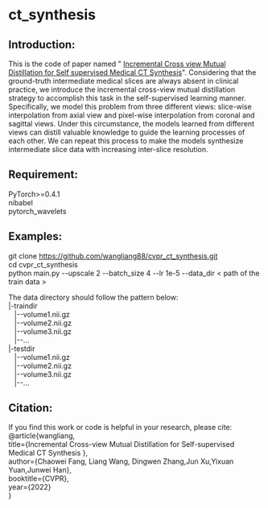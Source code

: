 # ct_synthesis
## Introduction:
This is the code of paper named " [Incremental Cross view Mutual Distillation for Self supervised Medical CT Synthesis](https://arxiv.org/abs/2112.10325)". Considering that the ground-truth intermediate medical slices are always absent in clinical practice, we introduce the incremental cross-view mutual distillation strategy to accomplish this task in the self-supervised learning manner. Specifically, we model this problem from three different views: slice-wise interpolation from axial view and pixel-wise interpolation from coronal and sagittal views. Under this circumstance, the models learned from different views can distill valuable knowledge to guide the learning processes of each other. We can repeat this process to make the models synthesize intermediate slice data with increasing inter-slice resolution.

## Requirement:
PyTorch>=0.4.1       
nibabel   
pytorch_wavelets   

## Examples:
git clone https://github.com/wangliang88/cvpr_ct_synthesis.git   
cd cvpr_ct_synthesis   
python main.py --upscale 2 --batch_size 4 --lr 1e-5 --data_dir < path of the train data >   

The data directory should follow the pattern below:   
|-traindir   
&#160;&#160;&#160;|--volume1.nii.gz   
&#160;&#160;&#160;|--volume2.nii.gz   
&#160;&#160;&#160;|--volume3.nii.gz   
&#160;&#160;&#160;|--...   
|-testdir   
&#160;&#160;&#160;|--volume1.nii.gz   
&#160;&#160;&#160;|--volume2.nii.gz   
&#160;&#160;&#160;|--volume3.nii.gz   
&#160;&#160;&#160;|--...   

## Citation:
If you find this work or code is helpful in your research, please cite:   
 @article{wangliang,   
 title={Incremental Cross-view Mutual Distillation for Self-supervised Medical CT Synthesis },   
 author={Chaowei Fang, Liang Wang, Dingwen Zhang,Jun Xu,Yixuan Yuan,Junwei Han},   
 booktitle={CVPR},   
 year={2022}   
}
